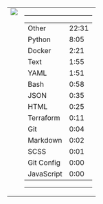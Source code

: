 
<table><tr>
<td valign="top">
  <img src="https://wakatime.com/share/@Aperture/0cd21d5d-ac4f-458d-9c71-d06f479c1297.png" />
</td>

<td valign="top">
  <hr>
  <table>
    <tr><td>Other</td><td>22:31</td></tr><tr><td>Python</td><td>8:05</td></tr><tr><td>Docker</td><td>2:21</td></tr><tr><td>Text</td><td>1:55</td></tr><tr><td>YAML</td><td>1:51</td></tr><tr><td>Bash</td><td>0:58</td></tr><tr><td>JSON</td><td>0:35</td></tr><tr><td>HTML</td><td>0:25</td></tr><tr><td>Terraform</td><td>0:11</td></tr><tr><td>Git</td><td>0:04</td></tr><tr><td>Markdown</td><td>0:02</td></tr><tr><td>SCSS</td><td>0:01</td></tr><tr><td>Git Config</td><td>0:00</td></tr><tr><td>JavaScript</td><td>0:00</td></tr>
  </table>
  <hr>
</td>
</tr></table>

